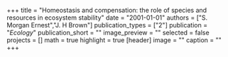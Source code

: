 +++
title = "Homeostasis and compensation: the role of species and resources in ecosystem stability"
date = "2001-01-01"
authors = ["S. Morgan Ernest","J. H Brown"]
publication_types = ["2"]
publication = "_Ecology_"
publication_short = ""
image_preview = ""
selected = false
projects = []
math = true
highlight = true
[header]
image = ""
caption = ""
+++

